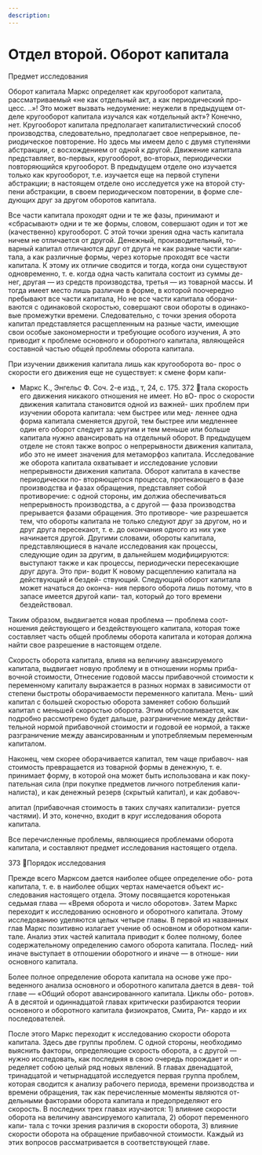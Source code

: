 ```yaml
---
description:
---
```


# Отдел второй. Оборот капитала

Предмет исследования

Оборот капитала Маркс определяет как кругооборот капитала,
рассматриваемый «не как отдельный акт, а как периодический про-
цесс. ..»! Это может вызвать недоумение: неужели в предыдущем от-
деле кругооборот капитала изучался как «отдельный акт»? Конечно,
нет. Кругооборот капитала предполагает капиталистический способ
производства, следовательно, предполагает свое непрерывное, пе-
риодическое повторение. Но здесь мы имеем дело с двумя ступенями
абстракции, с восхождением от одной к другой. Движение капитала
представляет, во-первых, кругооборот, во-вторых, периодически
повторяющийся кругооборот. В предыдущем отделе оно изучается
только как кругооборот, т.е. изучается еще на первой ступени
абстракции; в настоящем отделе оно исследуется уже на второй сту-
пени абстракции, в своем периодическом повторении, в форме сле-
дующих друг за другом оборотов капитала.

Все части капитала проходят одни и те же фазы, принимают и
«сбрасывают» одни и те же формы, словом, совершают один и тот же
(качественно) кругооборот. С этой точки зрения одна часть капитала
ничем не отличается от другой. Денежный, производительный, то-
варный капитал отличаются друг от друга не как разные части капи-
тала, а как различные формы, через которые проходят все части
капитала. К этому их отличие сводится и тогда, когда они существуют
одновременно, т. е. когда одна часть капитала состоит из суммы де-
нег, другая — из средств производства, третья — из товарной массы.
И тогда имеет место лишь различие в форме, в которой поочередно
пребывают все части капитала, Но не все части капитала оборачи-
ваются с одинаковой скоростью, совершают свои обороты в одинако-
вые промежутки времени. Следовательно, с точки зрения оборота
капитал представляется расщепленным на разные части, имеющие
свои особые закономерности и требующие особого изучения, А это
приводит к проблеме основного и оборотного капитала, являющейся
составной частью общей проблемы оборота капитала.

При изучении движения капитала лишь как кругооборота во-
прос о скорости его движения еще не существует: к смене форм капи-

- Маркс К., Энгельс Ф. Соч. 2-е изд., т, 24, с. 175.
  372
  тала скорость его движения никакого отношения не имеет. Но вО-
  прос о скорости движения капитала становится одной из важней-
  ших проблем при изучении оборота капитала: чем быстрее или мед-
  леннее одна форма капитала сменяется другой, тем быстрее или
  медленнее один его оборот следует за другим и тем меньше или больше
  капитала нужно авансировать на отдельный оборот. В предыдущем
  отделе не стоял также вопрос о непрерывности движения капитала,
  ибо это не имеет значения для метаморфоз капитала. Исследование же
  оборота капитала охватывает и исследование условии непрерывности
  движения капитала. Оборот капитала в качестве периодически по-
  вторяющегося процесса, протекающего в фазе производства и фазах
  обращения, представляет собой противоречие: с одной стороны, им
  должиа обеспечиваться непрерывность производства, а с другой —
  фаза производства прерывается фазами обращения. Это противоре-
  чие разрешается тем, что обороты капитала не только следуют друг
  за другом, но и друг друга пересекают, т. е. до окончания одного из
  них уже начинается другой. Другими словами, обороты капитала,
  представляющиеся в начале исследования как процессы, следующие
  один за другим, в дальнейшем модифицируются: выступают также
  и как процессы, периодически пересекающие друг друга. Это при-
  водит К новому расщеплению капитала на действующий и бездей-
  ствующий. Следующий оборот капитала может начаться до оконча-
  ния первого оборота лишь потому, что в запасе имеется другой капи-
  тал, который до того времени бездействовал.

Таким образом, выдвигается новая проблема — проблема соот-
ношения действующего и бездействующего капитала, которая тоже
составляет часть общей проблемы оборота капитала и которая должна
найти свое разрешение в настоящем отделе.

Скорость оборота капитала, влияя на величину авансируемого
капитала, выдвигает новую проблему и в отношении нормы приба-
вочной стоимости, Отнесение годовой массы прибавочной стоимости
к переменному капиталу выражается в разных нормах в зависимости
от степени быстроты оборачиваемости переменного капитала. Мень-
ший капитал с большей скоростью оборота заменяет собою больший
капитал с меньшей скоростью оборота. Этим обусловливается, как
подробно рассмотрено будет дальше, разграничение между действи-
тельной нормой прибавочной стоимости и годовой ее нормой, а также
разграничение между авансированным и употребляемым переменным
капиталом.

Наконец, чем скорее оборачивается капитал, тем чаще прибавоч-
ная стоимость превращается из товарной формы в денежную, т. е.
принимает форму, в которой она может быть использована и как поку-
пательная сила (при покупке предметов личного потребления капи-
налиста), и как денежный резерв (скрытый капитал), и как добавоч-

апитал (прибавочная стоимость в таких случаях капитализи-
руется частями). И это, конечно, входит в круг исследования оборота
капитала.

Все перечисленные проблемы, являющиеся проблемами оборота
капитала, и составляют предмет исследования настоящего отдела.

373
Порядок исследования

Прежде всего Марксом дается наиболее общее определение обо-
рота капитала, т. е. в наиболее общих чертах намечается объект ис-
следования настоящего отдела. Этому посвящается коротенькая
седьмая глава — «Время оборота и число оборотов». Затем Маркс
переходит к исследованию основного и оборотного капитала. Этому
исследованию уделяются целых четыре главы. В первой из названных
глав Маркс позитивно излагает учение об основном и оборотном капи-
тале. Анализ этих частей капитала приводит к более полному, более
содержательному определению самого оборота капитала. Послед-
ний иначе выступает в отпошении оборотного и иначе — в отноше-
нии основного капитала.

Более полное определение оборота капитала на основе уже про-
веденного анализа основного и оборотного капитала дается в девя-
той главе — «Общий оборот авансированного капитала. Циклы обо-
ротов». А в десятой и одиннадцатой главах критически разбираются
теории основного и оборотного капитала физиократов, Смита, Ри-
кардо и их последователей.

После этого Маркс переходит к исследованию скорости оборота
капитала. Здесь две группы проблем. С одной стороны, необходимо
выяснить факторы, определяющие скорость оборота, а с другой —
нужно исследовать, как последняя в свою очередь порождает и оп-
ределяет собою целый ряд новых явлений. В главах двенадцатой,
тринадцатой и четырнадцатой исследуется первая группа проблем,
которая сводится к анализу рабочего периода, времени производства
и времени обращения, так как перечисленные моменты являются от-
дельными факторами оборота капитала и предопределяют его скорость.
В последних трех главах изучаются: 1) влияние скорости оборота
на величину авансируемого капитала, 2) оборот переменного капи-
тала с точки зрения различия в скорости оборота, 3) влияние скорости
оборота на обращение прибавочной стоимости. Каждый из этих
вопросов рассматривается в соответствующей главе.
